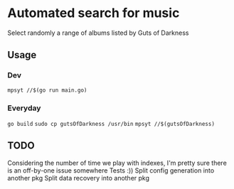 # Automated search for music
Select randomly a range of albums listed by Guts of Darkness 

## Usage
### Dev
`mpsyt //$(go run main.go)`

### Everyday
`go build`
`sudo cp gutsOfDarkness /usr/bin`
`mpsyt //$(gutsOfDarkness)`

## TODO
Considering the number of time we play with indexes, I'm pretty sure there is an off-by-one issue somewhere
Tests :))
Split config generation into another pkg
Split data recovery into another pkg
